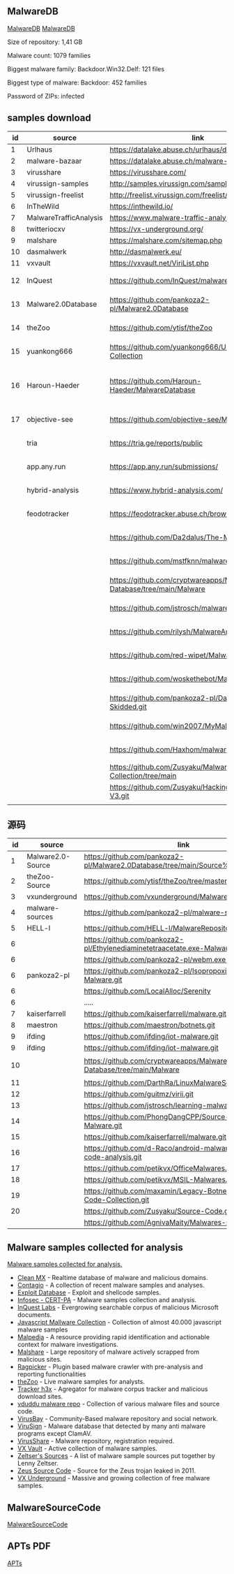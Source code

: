 ## MalwareDB

[MalwareDB](https://github.com/EgeBalci/MalwareDB)
[MalwareDB](https://github.com/gmh5225/MalwareDB)

Size of repository: 1,41 GB

Malware count: 1079 families

Biggest malware family: Backdoor.Win32.Delf: 121 files

Biggest type of malware: Backdoor: 452 families

Password of ZIPs: infected

## samples download
| id | source | link | avg_number | avg_size | comment |
|----|--------|------|------------|----------|---------|
|1| Urlhaus | https://datalake.abuse.ch/urlhaus/daily/ |  |  | |
|2| malware-bazaar | https://datalake.abuse.ch/malware-bazaar/daily/ |  |  | |
|3| virusshare | https://virusshare.com/ |  |  | |
|4| virussign-samples | http://samples.virussign.com/samples/ |  |  | |
|5| virussign-freelist | http://freelist.virussign.com/freelist/ |  |  | |
|6| InTheWild | https://inthewild.io/ |  |  | |
|7| MalwareTrafficAnalysis | https://www.malware-traffic-analysis.net/ |  |  | |
|8| twitteriocxv | https://vx-underground.org/ |  |  | |
|9| malshare | https://malshare.com/sitemap.php |  |  | |
|10| dasmalwerk|http://dasmalwerk.eu/| |   ||
|11| vxvault | https://vxvault.net/ViriList.php |  |  | |
|12| InQuest| https://github.com/InQuest/malware-samples|    ||更新频率：季|
|13| Malware2.0Database| https://github.com/pankoza2-pl/Malware2.0Database|    ||更新频率：月|
|14| theZoo|https://github.com/ytisf/theZoo| |   |更新频率：月|
|15| yuankong666| https://github.com/yuankong666/Ultimate-RAT-Collection|   ||更新频率：月|
|16|Haroun-Haeder| https://github.com/Haroun-Haeder/MalwareDatabase|    ||更新频率：月，今年未更新|
|17|objective-see| https://github.com/objective-see/Malware|    ||更新频率：季|
||tria| https://tria.ge/reports/public|    ||vt下载样本|
|| app.any.run | https://app.any.run/submissions/ |  |  | vt下载样本|
|| hybrid-analysis | https://www.hybrid-analysis.com/ |  |  | vt下载样本|
|| feodotracker|https://feodotracker.abuse.ch/browse/| |   | vt下载样本|
||| https://github.com/Da2dalus/The-MALWARE-Repo|    ||更新频率：年|
||| https://github.com/mstfknn/malware-sample-library|    ||更新频率：年|
||| https://github.com/cryptwareapps/Malware-Database/tree/main/Malware|    ||更新频率：年|
||| https://github.com/jstrosch/malware-samples|    ||更新频率：年|
|||https://github.com/rilysh/MalwareArchive/tree/master|    ||更新频率：年|
|||https://github.com/red-wipet/MalwareDatabase.git|    ||更新频率：年|
|||https://github.com/woskethebot/Malware-repos|    ||更新频率：年|
|||https://github.com/pankoza2-pl/Database2-Skidded.git|    ||更新频率：年|
|||https://github.com/win2007/MyMalwareDatabase.git|    ||更新频率：年|
|||https://github.com/Haxhom/malware-leaks|    ||更新频率：年|
|||https://github.com/Zusyaku/Malware-Collection/tree/main|    |||
|||https://github.com/Zusyaku/Hacking-Software-V3.git|    |||
||||    |||


## 源码
| id | source | link | avg_number | avg_size | comment |
|----|--------|------|------------|----------|---------|
|1| Malware2.0-Source| https://github.com/pankoza2-pl/Malware2.0Database/tree/main/Source%20Codes |  |  ||
|2 | theZoo-Source | https://github.com/ytisf/theZoo/tree/master/malware/Source |  |  | |
|3 | vxunderground |https://github.com/vxunderground/MalwareSourceCode.git  |  |  | |
|4 | malware-sources | https://github.com/pankoza2-pl/malware-sources ||
|5 | HELL-l | https://github.com/HELL-l/MalwareRepository||
| 6|  | https://github.com/pankoza2-pl/Ethylenediaminetetraacetate.exe-Malware||
| 6|  | https://github.com/pankoza2-pl/webm.exe-Malware.git||
| 6| pankoza2-pl | https://github.com/pankoza2-pl/Isopropoxide.exe-Malware.git||
| 6|  | https://github.com/LocalAlloc/Serenity||
| 6|  | .....||
| 7| kaiserfarrell | https://github.com/kaiserfarrell/malware.git||
| 8| maestron | https://github.com/maestron/botnets.git||
| 9|  ifding| https://github.com/ifding/iot-malware.git||
| 9|  ifding| https://github.com/ifding/iot-malware.git||
|10|| https://github.com/cryptwareapps/Malware-Database/tree/main/Malware|    ||更新频率：年|
|11||https://github.com/DarthRa/LinuxMalwareSourceCode.git|    |||
|12||https://github.com/guitmz/virii.git|    |||
|13||https://github.com/jstrosch/learning-malware-analysis.git|    |||
|14||https://github.com/PhongDangCPP/Source-Code-Malware.git|    |||
|15||https://github.com/kaiserfarrell/malware.git|    |||
|16||https://github.com/d-Raco/android-malware-source-code-analysis.git|    |||
|17||https://github.com/petikvx/OfficeMalwares.git|    |||
|18||https://github.com/petikvx/MSIL-Malwares.git|    |||
|19||https://github.com/maxamin/Legacy-Botnets-Source-Code-Collection.git|    |||
|20||https://github.com/Zusyaku/Source-Code.git|    |||
|||https://github.com/AgnivaMaity/Malwares-sources|    |||
 

## Malware samples collected for analysis

[Malware samples collected for analysis.](https://github.com/rshipp/awesome-malware-analysis?tab=readme-ov-file#anonymizers)

 
* [Clean MX](http://support.clean-mx.com/clean-mx/viruses.php) - Realtime
  database of malware and malicious domains.
* [Contagio](http://contagiodump.blogspot.com/) - A collection of recent
  malware samples and analyses.
* [Exploit Database](https://www.exploit-db.com/) - Exploit and shellcode
  samples.
* [Infosec - CERT-PA](https://infosec.cert-pa.it/analyze/submission.html) - Malware samples collection and analysis.
* [InQuest Labs](https://labs.inquest.net) - Evergrowing searchable corpus of malicious Microsoft documents.
* [Javascript Mallware Collection](https://github.com/HynekPetrak/javascript-malware-collection) - Collection of almost 40.000 javascript malware samples
* [Malpedia](https://malpedia.caad.fkie.fraunhofer.de/) - A resource providing
  rapid identification and actionable context for malware investigations.
* [Malshare](https://malshare.com) - Large repository of malware actively
  scrapped from malicious sites.
* [Ragpicker](https://github.com/robbyFux/Ragpicker) - Plugin based malware
  crawler with pre-analysis and reporting functionalities
* [theZoo](https://github.com/ytisf/theZoo) - Live malware samples for
  analysts.
* [Tracker h3x](http://tracker.h3x.eu/) - Agregator for malware corpus tracker
  and malicious download sites.
* [vduddu malware repo](https://github.com/vduddu/Malware) - Collection of
  various malware files and source code.
* [VirusBay](https://beta.virusbay.io/) - Community-Based malware repository and social network.
* [ViruSign](http://www.virussign.com/) - Malware database that detected by
  many anti malware programs except ClamAV.
* [VirusShare](https://virusshare.com/) - Malware repository, registration
  required.
* [VX Vault](http://vxvault.net) - Active collection of malware samples.
* [Zeltser's Sources](https://zeltser.com/malware-sample-sources/) - A list
  of malware sample sources put together by Lenny Zeltser.
* [Zeus Source Code](https://github.com/Visgean/Zeus) - Source for the Zeus
  trojan leaked in 2011.
* [VX Underground](http://vx-underground.org/) - Massive and growing collection of free malware samples.


## MalwareSourceCode

[MalwareSourceCode](https://github.com/vxunderground/MalwareSourceCode)

## APTs PDF

[APTs](https://vx-underground.org/APTs)